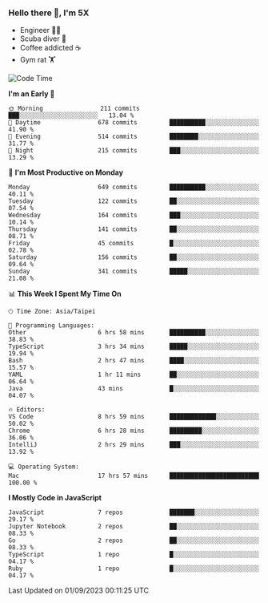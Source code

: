 ### Hello there 👋, I'm 5X

* Engineer 👨‍💻
* Scuba diver 🤿
* Coffee addicted ☕️
* Gym rat 🏋️

<!--START_SECTION:waka-->
![Code Time](http://img.shields.io/badge/Code%20Time-488%20hrs%2050%20mins-blue)

**I'm an Early 🐤** 

```text
🌞 Morning                211 commits         ███░░░░░░░░░░░░░░░░░░░░░░   13.04 % 
🌆 Daytime                678 commits         ██████████░░░░░░░░░░░░░░░   41.90 % 
🌃 Evening                514 commits         ████████░░░░░░░░░░░░░░░░░   31.77 % 
🌙 Night                  215 commits         ███░░░░░░░░░░░░░░░░░░░░░░   13.29 % 
```
📅 **I'm Most Productive on Monday** 

```text
Monday                   649 commits         ██████████░░░░░░░░░░░░░░░   40.11 % 
Tuesday                  122 commits         ██░░░░░░░░░░░░░░░░░░░░░░░   07.54 % 
Wednesday                164 commits         ███░░░░░░░░░░░░░░░░░░░░░░   10.14 % 
Thursday                 141 commits         ██░░░░░░░░░░░░░░░░░░░░░░░   08.71 % 
Friday                   45 commits          █░░░░░░░░░░░░░░░░░░░░░░░░   02.78 % 
Saturday                 156 commits         ██░░░░░░░░░░░░░░░░░░░░░░░   09.64 % 
Sunday                   341 commits         █████░░░░░░░░░░░░░░░░░░░░   21.08 % 
```


📊 **This Week I Spent My Time On** 

```text
🕑︎ Time Zone: Asia/Taipei

💬 Programming Languages: 
Other                    6 hrs 58 mins       ██████████░░░░░░░░░░░░░░░   38.83 % 
TypeScript               3 hrs 34 mins       █████░░░░░░░░░░░░░░░░░░░░   19.94 % 
Bash                     2 hrs 47 mins       ████░░░░░░░░░░░░░░░░░░░░░   15.57 % 
YAML                     1 hr 11 mins        ██░░░░░░░░░░░░░░░░░░░░░░░   06.64 % 
Java                     43 mins             █░░░░░░░░░░░░░░░░░░░░░░░░   04.07 % 

🔥 Editors: 
VS Code                  8 hrs 59 mins       █████████████░░░░░░░░░░░░   50.02 % 
Chrome                   6 hrs 28 mins       █████████░░░░░░░░░░░░░░░░   36.06 % 
IntelliJ                 2 hrs 29 mins       ███░░░░░░░░░░░░░░░░░░░░░░   13.92 % 

💻 Operating System: 
Mac                      17 hrs 57 mins      █████████████████████████   100.00 % 
```

**I Mostly Code in JavaScript** 

```text
JavaScript               7 repos             ███████░░░░░░░░░░░░░░░░░░   29.17 % 
Jupyter Notebook         2 repos             ██░░░░░░░░░░░░░░░░░░░░░░░   08.33 % 
Go                       2 repos             ██░░░░░░░░░░░░░░░░░░░░░░░   08.33 % 
TypeScript               1 repo              █░░░░░░░░░░░░░░░░░░░░░░░░   04.17 % 
Ruby                     1 repo              █░░░░░░░░░░░░░░░░░░░░░░░░   04.17 % 
```




 Last Updated on 01/09/2023 00:11:25 UTC
<!--END_SECTION:waka-->
